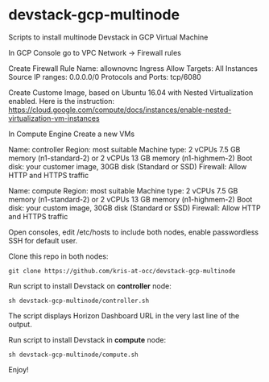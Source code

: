 # devstack-gcp-multinode
Scripts to install multinode Devstack in GCP Virtual Machine

In GCP Console go to VPC Network -> Firewall rules

Create Firewall Rule
Name: allownovnc
Ingress
Allow
Targets: All Instances
Source IP ranges: 0.0.0.0/0
Protocols and Ports: tcp/6080

Create Custome Image, based on Ubuntu 16.04 with Nested Virtualization enabled. Here is the instruction:
https://cloud.google.com/compute/docs/instances/enable-nested-virtualization-vm-instances

In Compute Engine Create a new VMs

Name: controller
Region: most suitable
Machine type: 2 vCPUs 7.5 GB memory (n1-standard-2) or 2 vCPUs 13 GB memory (n1-highmem-2)
Boot disk: your customer image, 30GB disk (Standard or SSD)
Firewall: Allow HTTP and HTTPS traffic

Name: compute
Region: most suitable
Machine type: 2 vCPUs 7.5 GB memory (n1-standard-2) or 2 vCPUs 13 GB memory (n1-highmem-2)
Boot disk: your custom image, 30GB disk (Standard or SSD)
Firewall: Allow HTTP and HTTPS traffic

Open consoles, edit /etc/hosts to include both nodes, enable passwordless SSH for default user.

Clone this repo in both nodes:


`git clone https://github.com/kris-at-occ/devstack-gcp-multinode`


Run script to install Devstack on <b>controller</b> node:


`sh devstack-gcp-multinode/controller.sh`


The script displays Horizon Dashboard URL in the very last line of the output.

Run script to install Devstack in <b>compute</b> node:

`sh devstack-gcp-multinode/compute.sh`


Enjoy!
